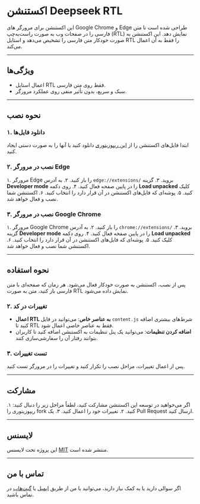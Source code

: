 # اکستنشن Deepseek RTL

این اکستنشن برای مرورگر های Google Chrome و Edge طراحی شده است تا متن فارسی را در صفحات وب به صورت راست‌به‌چپ (RTL) نمایش دهد. این اکستنشن به صورت خودکار متن فارسی را تشخیص می‌دهد و استایل RTL را فقط به آن اعمال می‌کند.

---

## ویژگی‌ها
- اعمال استایل RTL فقط روی متن فارسی.
- سبک و سریع، بدون تأثیر منفی روی عملکرد مرورگر.

---

## نحوه نصب

### ۱. دانلود فایل‌ها
ابتدا فایل‌های اکستنشن را از [این ریپوزیتوری](https://github.com/hamidarab/deepseek-rtl) دانلود کنید یا آنها را به صورت دستی ایجاد کنید.

### ۲. نصب در مرورگر Edge
۱. مرورگر Edge را باز کنید.
۲. به آدرس `edge://extensions/` بروید.
۳. گزینه **Developer mode** را در پایین صفحه فعال کنید.
۴. روی دکمه **Load unpacked** کلیک کنید.
۵. پوشه‌ای که فایل‌های اکستنشن در آن قرار دارد را انتخاب کنید.
۶. اکستنشن شما نصب و فعال خواهد شد.


### ۳. نصب در مرورگر Google Chrome
۱. مرورگر Google Chrome را باز کنید.
۲. به آدرس `chrome://extensions/` بروید.
۳. گزینه **Developer mode** را در پایین صفحه فعال کنید.
۴. روی دکمه **Load unpacked** کلیک کنید.
۵. پوشه‌ای که فایل‌های اکستنشن در آن قرار دارد را انتخاب کنید.
۶. اکستنشن شما نصب و فعال خواهد شد.

---

## نحوه استفاده
پس از نصب، اکستنشن به صورت خودکار فعال می‌شود. هر زمان که صفحه‌ای با متن فارسی باز کنید، متن به صورت RTL نمایش داده می‌شود.



### ۲. تغییرات در کد
- **اعمال RTL به عناصر خاص**: می‌توانید در فایل `content.js` شرط‌های بیشتری اضافه کنید تا RTL فقط به عناصر خاصی اعمال شود.
- **اضافه کردن تنظیمات**: می‌توانید یک پنل تنظیمات به اکستنشن اضافه کنید تا کاربران بتوانند رفتار آن را سفارشی‌سازی کنند.

### ۳. تست تغییرات
پس از اعمال تغییرات، مراحل نصب را تکرار کنید و تغییرات را در مرورگر تست کنید.

---

## مشارکت
اگر می‌خواهید در توسعه این اکستنشن مشارکت کنید، لطفاً مراحل زیر را دنبال کنید:
۱. ریپوزیتوری را fork کنید.
۲. تغییرات خود را اعمال کنید.
۳. یک Pull Request ارسال کنید.

---

## لایسنس
این پروژه تحت لایسنس [MIT](LICENSE) منتشر شده است.

---

## تماس با من
اگر سوالی دارید یا به کمک نیاز دارید، می‌توانید با من از طریق [ایمیل](mailto:hamidaarab95@yahoo.com) یا [گیت‌هاب](https://github.com/hamidarab) در تماس باشید.